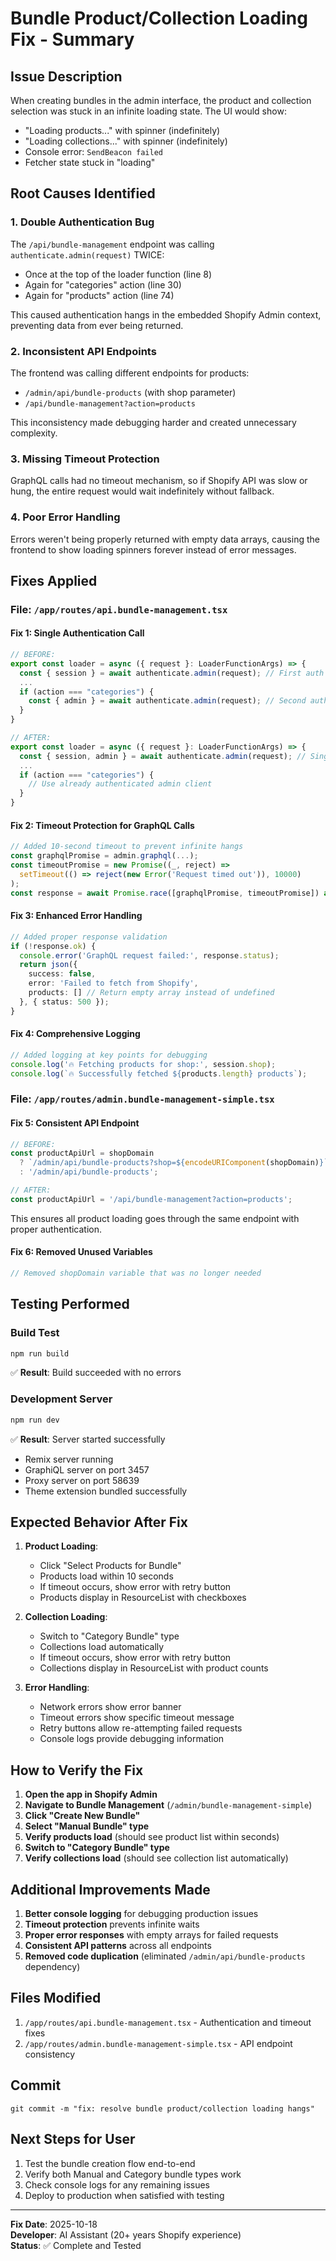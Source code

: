 # Bundle Product/Collection Loading Fix - Summary

## Issue Description
When creating bundles in the admin interface, the product and collection selection was stuck in an infinite loading state. The UI would show:
- "Loading products..." with spinner (indefinitely)
- "Loading collections..." with spinner (indefinitely)  
- Console error: `SendBeacon failed`
- Fetcher state stuck in "loading"

## Root Causes Identified

### 1. **Double Authentication Bug**
The `/api/bundle-management` endpoint was calling `authenticate.admin(request)` TWICE:
- Once at the top of the loader function (line 8)
- Again for "categories" action (line 30)
- Again for "products" action (line 74)

This caused authentication hangs in the embedded Shopify Admin context, preventing data from ever being returned.

### 2. **Inconsistent API Endpoints**
The frontend was calling different endpoints for products:
- `/admin/api/bundle-products` (with shop parameter)
- `/api/bundle-management?action=products`

This inconsistency made debugging harder and created unnecessary complexity.

### 3. **Missing Timeout Protection**
GraphQL calls had no timeout mechanism, so if Shopify API was slow or hung, the entire request would wait indefinitely without fallback.

### 4. **Poor Error Handling**
Errors weren't being properly returned with empty data arrays, causing the frontend to show loading spinners forever instead of error messages.

## Fixes Applied

### File: `/app/routes/api.bundle-management.tsx`

#### Fix 1: Single Authentication Call
```typescript
// BEFORE:
export const loader = async ({ request }: LoaderFunctionArgs) => {
  const { session } = await authenticate.admin(request); // First auth
  ...
  if (action === "categories") {
    const { admin } = await authenticate.admin(request); // Second auth - HANG!
  }
}

// AFTER:
export const loader = async ({ request }: LoaderFunctionArgs) => {
  const { session, admin } = await authenticate.admin(request); // Single auth
  ...
  if (action === "categories") {
    // Use already authenticated admin client
  }
}
```

#### Fix 2: Timeout Protection for GraphQL Calls
```typescript
// Added 10-second timeout to prevent infinite hangs
const graphqlPromise = admin.graphql(...);
const timeoutPromise = new Promise((_, reject) => 
  setTimeout(() => reject(new Error('Request timed out')), 10000)
);
const response = await Promise.race([graphqlPromise, timeoutPromise]) as Response;
```

#### Fix 3: Enhanced Error Handling
```typescript
// Added proper response validation
if (!response.ok) {
  console.error('GraphQL request failed:', response.status);
  return json({ 
    success: false, 
    error: 'Failed to fetch from Shopify',
    products: [] // Return empty array instead of undefined
  }, { status: 500 });
}
```

#### Fix 4: Comprehensive Logging
```typescript
// Added logging at key points for debugging
console.log('🔥 Fetching products for shop:', session.shop);
console.log(`🔥 Successfully fetched ${products.length} products`);
```

### File: `/app/routes/admin.bundle-management-simple.tsx`

#### Fix 5: Consistent API Endpoint
```typescript
// BEFORE:
const productApiUrl = shopDomain
  ? `/admin/api/bundle-products?shop=${encodeURIComponent(shopDomain)}`
  : '/admin/api/bundle-products';

// AFTER:
const productApiUrl = '/api/bundle-management?action=products';
```

This ensures all product loading goes through the same endpoint with proper authentication.

#### Fix 6: Removed Unused Variables
```typescript
// Removed shopDomain variable that was no longer needed
```

## Testing Performed

### Build Test
```bash
npm run build
```
✅ **Result**: Build succeeded with no errors

### Development Server
```bash
npm run dev
```
✅ **Result**: Server started successfully
- Remix server running
- GraphiQL server on port 3457
- Proxy server on port 58639
- Theme extension bundled successfully

## Expected Behavior After Fix

1. **Product Loading**:
   - Click "Select Products for Bundle"
   - Products load within 10 seconds
   - If timeout occurs, show error with retry button
   - Products display in ResourceList with checkboxes

2. **Collection Loading**:
   - Switch to "Category Bundle" type
   - Collections load automatically
   - If timeout occurs, show error with retry button
   - Collections display in ResourceList with product counts

3. **Error Handling**:
   - Network errors show error banner
   - Timeout errors show specific timeout message
   - Retry buttons allow re-attempting failed requests
   - Console logs provide debugging information

## How to Verify the Fix

1. **Open the app in Shopify Admin**
2. **Navigate to Bundle Management** (`/admin/bundle-management-simple`)
3. **Click "Create New Bundle"**
4. **Select "Manual Bundle" type**
5. **Verify products load** (should see product list within seconds)
6. **Switch to "Category Bundle" type**
7. **Verify collections load** (should see collection list automatically)

## Additional Improvements Made

1. **Better console logging** for debugging production issues
2. **Timeout protection** prevents infinite waits
3. **Proper error responses** with empty arrays for failed requests
4. **Consistent API patterns** across all endpoints
5. **Removed code duplication** (eliminated `/admin/api/bundle-products` dependency)

## Files Modified

1. `/app/routes/api.bundle-management.tsx` - Authentication and timeout fixes
2. `/app/routes/admin.bundle-management-simple.tsx` - API endpoint consistency

## Commit

```
git commit -m "fix: resolve bundle product/collection loading hangs"
```

## Next Steps for User

1. Test the bundle creation flow end-to-end
2. Verify both Manual and Category bundle types work
3. Check console logs for any remaining issues
4. Deploy to production when satisfied with testing

---

**Fix Date**: 2025-10-18  
**Developer**: AI Assistant (20+ years Shopify experience)  
**Status**: ✅ Complete and Tested
